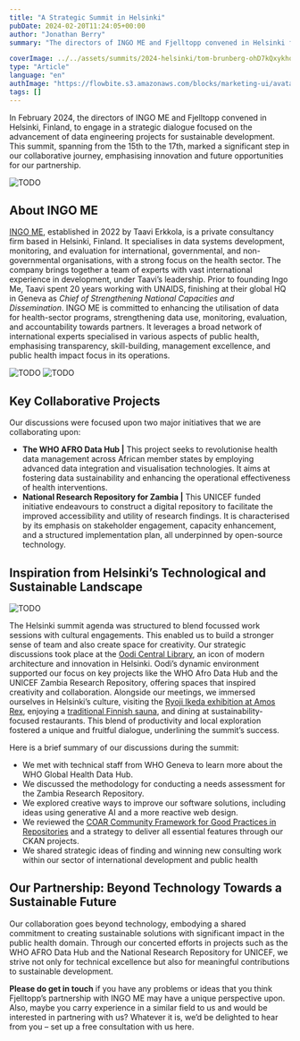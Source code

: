```yaml
---
title: "A Strategic Summit in Helsinki"
pubDate: 2024-02-20T11:24:05+00:00
author: "Jonathan Berry"
summary: "The directors of INGO ME and Fjelltopp convened in Helsinki for a strategic summit seeking to further their partnership. "

coverImage: ../../assets/summits/2024-helsinki/tom-brunberg-ohD7kQxykho-unsplash_featured_image.jpg
type: "Article"
language: "en"
authImage: "https://flowbite.s3.amazonaws.com/blocks/marketing-ui/avatars/bonnie-green.png"
tags: []
---
```


In February 2024, the directors of INGO ME and Fjelltopp convened in Helsinki, Finland, to engage in a strategic dialogue focused on the advancement of data engineering projects for sustainable development. This summit, spanning from the 15th to the 17th, marked a significant step in our collaborative journey, emphasising innovation and future opportunities for our partnership.

<Image class="place-self-start w-full max-h-120 object-cover object-center pb-5 pr-5" src="/fjelltopp-astro/src/assets/summits/2024-helsinki/tapio-haaja-I9SWvZ9sO2U-unsplash_letterbox.jpg" alt="TODO"/>

## About INGO ME

[INGO ME](https://ingome.pro/), established in 2022 by Taavi Erkkola, is a private consultancy firm based in Helsinki, Finland. It specialises in data systems development, monitoring, and evaluation for international, governmental, and non-governmental organisations, with a strong focus on the health sector. The company brings together a team of experts with vast international experience in development, under Taavi’s leadership. Prior to founding Ingo Me, Taavi spent 20 years working with UNAIDS, finishing at their global HQ in Geneva as _Chief of Strengthening National Capacities and Dissemination_. INGO ME is committed to enhancing the utilisation of data for health-sector programs, strengthening data use, monitoring, evaluation, and accountability towards partners. It leverages a broad network of international experts specialised in various aspects of public health, emphasising transparency, skill-building, management excellence, and public health impact focus in its operations.

<Image class="place-self-start w-1/3 max-h-120 object-cover object-center pb-5 pr-5 float-left" src="/fjelltopp-astro/src/assets/summits/2024-helsinki/library.jpg" alt="TODO"/>
<Image class="place-self-start w-2/3 max-h-120 object-cover object-center pb-5 pr-5 float-right" src="/fjelltopp-astro/src/assets/summits/2024-helsinki/working.jpg" alt="TODO"/>

## Key Collaborative Projects

Our discussions were focused upon two major initiatives that we are collaborating upon:

- **The WHO AFRO Data Hub |** This project seeks to revolutionise health data management across African member states by employing advanced data integration and visualisation technologies. It aims at fostering data sustainability and enhancing the operational effectiveness of health interventions.
- **National Research Repository for Zambia |** This UNICEF funded initiative endeavours to construct a digital repository to facilitate the improved accessibility and utility of research findings. It is characterised by its emphasis on stakeholder engagement, capacity enhancement, and a structured implementation plan, all underpinned by open-source technology.

## Inspiration from Helsinki’s Technological and Sustainable Landscape

<Image class="place-self-start w-1/3 h-full object-cover object-center pb-5 pr-5 float-left" src="/fjelltopp-astro/src/assets/summits/2024-helsinki/vadim-morozov-Tt9zCFO0zfA-unsplash.jpg" alt="TODO"/>

The Helsinki summit agenda was structured to blend focussed work sessions with cultural engagements. This enabled us to build a stronger sense of team and also create space for creativity. Our strategic discussions took place at the [Oodi Central Library](https://oodihelsinki.fi/en/), an icon of modern architecture and innovation in Helsinki. Oodi’s dynamic environment supported our focus on key projects like the WHO Afro Data Hub and the UNICEF Zambia Research Repository, offering spaces that inspired creativity and collaboration. Alongside our meetings, we immersed ourselves in Helsinki’s culture, visiting the [Ryoji Ikeda exhibition at Amos Rex](https://amosrex.fi/en/), enjoying a [traditional Finnish sauna](https://www.loylyhelsinki.fi/en), and dining at sustainability-focused restaurants. This blend of productivity and local exploration fostered a unique and fruitful dialogue, underlining the summit’s success.

Here is a brief summary of our discussions during the summit:

- We met with technical staff from WHO Geneva to learn more about the WHO Global Health Data Hub.
- We discussed the methodology for conducting a needs assessment for the Zambia Research Repository.
- We explored creative ways to improve our software solutions, including ideas using generative AI and a more reactive web design.
- We reviewed the [COAR Community Framework for Good Practices in Repositories](https://www.coar-repositories.org/coar-community-framework-for-good-practices-in-repositories/) and a strategy to deliver all essential features through our CKAN projects.
- We shared strategic ideas of finding and winning new consulting work within our sector of international development and public health

## Our Partnership: Beyond Technology Towards a Sustainable Future

Our collaboration goes beyond technology, embodying a shared commitment to creating sustainable solutions with significant impact in the public health domain. Through our concerted efforts in projects such as the WHO AFRO Data Hub and the National Research Repository for UNICEF, we strive not only for technical excellence but also for meaningful contributions to sustainable development.

**Please do get in touch** if you have any problems or ideas that you think Fjelltopp’s partnership with INGO ME may have a unique perspective upon. Also, maybe you carry experience in a similar field to us and would be interested in partnering with us? Whatever it is, we’d be delighted to hear from you – set up a free consultation with us here.
